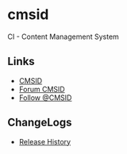 cmsid
=====

CI - Content Management System

## Links

+ [CMSID](http://cmsid.org/)
+ [Forum CMSID](http://cmsid.org/forum.html)
+ [Follow @CMSID](http://twitter.com/cmsid)

## ChangeLogs

* [Release History](http://cmsid.org/release.html)
